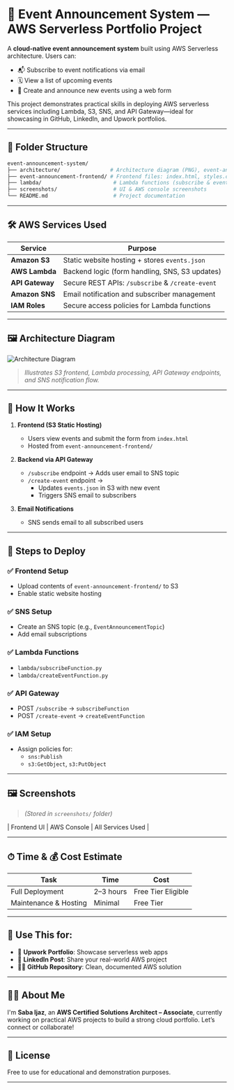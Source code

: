 
# 📢 Event Announcement System — AWS Serverless Portfolio Project

A **cloud-native event announcement system** built using AWS Serverless architecture. Users can:

- 📬 Subscribe to event notifications via email  
- 🗓️ View a list of upcoming events  
- 📝 Create and announce new events using a web form  

This project demonstrates practical skills in deploying AWS serverless services including Lambda, S3, SNS, and API Gateway—ideal for showcasing in GitHub, LinkedIn, and Upwork portfolios.

---

## 📁 Folder Structure

```bash
event-announcement-system/
├── architecture/                # Architecture diagram (PNG), event-announcement-architecture-description
├── event-announcement-frontend/ # Frontend files: index.html, styles.css, events.json
├── lambda/                       # Lambda functions (subscribe & event creation)
├── screenshots/                  # UI & AWS console screenshots
└── README.md                     # Project documentation
```

---

## 🛠 AWS Services Used

| Service        | Purpose                                              |
|----------------|------------------------------------------------------|
| **Amazon S3**  | Static website hosting + stores `events.json`       |
| **AWS Lambda** | Backend logic (form handling, SNS, S3 updates)      |
| **API Gateway**| Secure REST APIs: `/subscribe` & `/create-event`    |
| **Amazon SNS** | Email notification and subscriber management        |
| **IAM Roles**  | Secure access policies for Lambda functions         |

---

## 🖼 Architecture Diagram

![Architecture Diagram]("architecture/event-announcement-architecture.png")

> *Illustrates S3 frontend, Lambda processing, API Gateway endpoints, and SNS notification flow.*

---

## 🧠 How It Works

1. **Frontend (S3 Static Hosting)**  
   - Users view events and submit the form from `index.html`  
   - Hosted from `event-announcement-frontend/`  

2. **Backend via API Gateway**  
   - `/subscribe` endpoint → Adds user email to SNS topic  
   - `/create-event` endpoint →  
     - Updates `events.json` in S3 with new event  
     - Triggers SNS email to subscribers  

3. **Email Notifications**  
   - SNS sends email to all subscribed users

---

## 🧪 Steps to Deploy

### ✅ Frontend Setup
- Upload contents of `event-announcement-frontend/` to S3  
- Enable static website hosting  

### ✅ SNS Setup
- Create an SNS topic (e.g., `EventAnnouncementTopic`)  
- Add email subscriptions  

### ✅ Lambda Functions
- `lambda/subscribeFunction.py`  
- `lambda/createEventFunction.py`  

### ✅ API Gateway
- POST `/subscribe` → `subscribeFunction`  
- POST `/create-event` → `createEventFunction`  

### ✅ IAM Setup
- Assign policies for:  
  - `sns:Publish`  
  - `s3:GetObject`, `s3:PutObject`

---

## 🖼 Screenshots

> *(Stored in `screenshots/` folder)*

| Frontend UI | AWS Console | All Services Used |

---

## ⏱ Time & 💰 Cost Estimate

| Task                  | Time       | Cost             |
|------------------------|------------|------------------|
| Full Deployment        | 2–3 hours  | Free Tier Eligible |
| Maintenance & Hosting  | Minimal    | Free Tier         |

---

## 🌟 Use This for:

- 💼 **Upwork Portfolio**: Showcase serverless web apps  
- 📢 **LinkedIn Post**: Share your real-world AWS project  
- 👩‍💻 **GitHub Repository**: Clean, documented AWS solution  

---

## 🙋‍♀️ About Me

I'm **Saba Ijaz**, an **AWS Certified Solutions Architect – Associate**, currently working on practical AWS projects to build a strong cloud portfolio. Let’s connect or collaborate!

---

## 📄 License

Free to use for educational and demonstration purposes.

---
